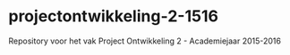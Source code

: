 # projectontwikkeling-2-1516
Repository voor het vak Project Ontwikkeling 2 - Academiejaar 2015-2016
